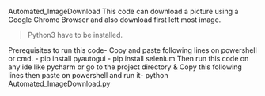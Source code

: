 Automated_ImageDownload
This code can download a picture using a Google Chrome Browser and also download first left most image.

  > Python3  have  to  be  installed.

Prerequisites to run this code-
          Copy and paste  following  lines on powershell  or  cmd.
            -  pip  install pyautogui
             -  pip  install selenium
       Then  run this  code on  any ide like  pycharm or go to the project directory & Copy this following lines then paste on powershell and run it-
                                                                                                                                 python Automated_ImageDownload.py
  
 
